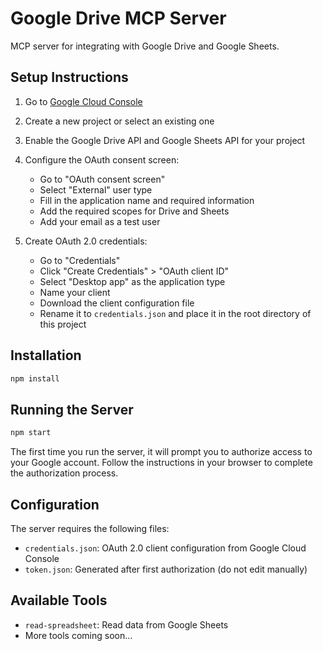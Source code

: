 # Google Drive MCP Server

MCP server for integrating with Google Drive and Google Sheets.

## Setup Instructions

1. Go to [Google Cloud Console](https://console.cloud.google.com/)
2. Create a new project or select an existing one
3. Enable the Google Drive API and Google Sheets API for your project
4. Configure the OAuth consent screen:

   - Go to "OAuth consent screen"
   - Select "External" user type
   - Fill in the application name and required information
   - Add the required scopes for Drive and Sheets
   - Add your email as a test user

5. Create OAuth 2.0 credentials:
   - Go to "Credentials"
   - Click "Create Credentials" > "OAuth client ID"
   - Select "Desktop app" as the application type
   - Name your client
   - Download the client configuration file
   - Rename it to `credentials.json` and place it in the root directory of this project

## Installation

```bash
npm install
```

## Running the Server

```bash
npm start
```

The first time you run the server, it will prompt you to authorize access to your Google account. Follow the instructions in your browser to complete the authorization process.

## Configuration

The server requires the following files:

- `credentials.json`: OAuth 2.0 client configuration from Google Cloud Console
- `token.json`: Generated after first authorization (do not edit manually)

## Available Tools

- `read-spreadsheet`: Read data from Google Sheets
- More tools coming soon...
